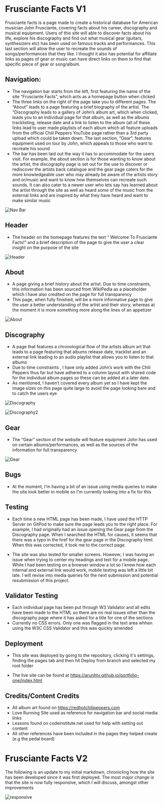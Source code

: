 # Frusciante Facts V1

Frusciante facts is a page made to create a historical database for American musician John Frusciante, covering facts about his career, discography and musical equipment.
Users of this site will able to discover facts about his life, explore his discography and find out what musical gear (guitars, synthesizers etc) has been used on famous tracks and performances. This last section will allow the user to recreate the sounds of songs/performances that they like. I thought it also has potential for affiliate links as pages of gear or music can have direct links on them to find that specific piece of gear or song/album.

## Navigation:

- The navigation bar starts from the left, first featuring the name of the site “Frusciante Facts”, which acts as a homepage button when clicked
- The three links on the right of the page take you to different pages. The “About” leads to a page featuring a brief biography of the artist. The “Discography leads to a gallery of John’s album art, which when clicked, leads you to an individual page for that album, as well as the albums tracklisting, release date and a link to listen to the album (all of these links lead to user made playlists of each album which all feature uploads from the official Chili Peppers YouTube page rather than a 3rd party upload which could be taken down. The last section, “Gear”, features equipment used on tour by John, which appeals to those who want to recreate his sound
- The bar has been laid out the way it has to accommodate for the users visit. For example, the about section is for those wanting to know about the artist, the discography page is set out for the use to discover or rediscover the artists back catalogue and the gear page caters for the more knowledgeable user who may already be aware of the artists story and or/music and want to know how themselves can recreate such sounds. It can also cater to a newer user who lets say has learned about the artist through the site as well as heard some of the music from the external links and are inspired by what they have heard and want to make similar music

![Nav Bar](https://github.com/ArunHTV/portfolio-one/blob/72f7110b243ad1ae58c1d996032966b96af71596/markdown-images/nav.png?raw=true)


## Header

- 	The header on the homepage features the text “ Welcome To Frusciante Facts!”  and a brief description of the page to give the user a clear insight on the purpose of the site

![Header](https://github.com/ArunHTV/portfolio-one/blob/72f7110b243ad1ae58c1d996032966b96af71596/markdown-images/header.png?raw=true)


## About 

- 	A page giving a brief history about the artist. Due to time constraints, this information has been sourced from WikiPedia as a placeholder which I have also credited on the page for full transparency 
- 	This page, when fully finished, will be a more informative page to give the user a better understanding of the artist and their story, whereas at the moment it is more something more along the lines of an appetizer

![About](https://github.com/ArunHTV/portfolio-one/blob/72f7110b243ad1ae58c1d996032966b96af71596/markdown-images/about.png?raw=true)


## Discography

-	A page that features a chronological flow of the artists album art that leads to a page featuring that albums release date, tracklist and an external link leading to an audio playlist that allows you to listen to that albums
-	Due to time constraints , I have only added John’s work with the Chili Peppers thus far but have adhered to a column layout with shared code for the individual album pages so these can be added at a later date. 
-	As mentioned, I haven’t covered every album yet so I have kept the image sizes on this page quite large to avoid the page looking bare and to catch the users eye

![Discography](https://github.com/ArunHTV/portfolio-one/blob/72f7110b243ad1ae58c1d996032966b96af71596/markdown-images/discography.png?raw=true)

![Discography2](https://github.com/ArunHTV/portfolio-one/blob/72f7110b243ad1ae58c1d996032966b96af71596/markdown-images/album.png?raw=true)



## Gear

-	The “Gear” section of the website will feature equipment John has used on certain albums/performances, as well as the sources of the information for full transparency

![Gear](https://github.com/ArunHTV/portfolio-one/blob/main/markdown-images/gear.png?raw=true)


## Bugs

- At the moment, I'm having a bit of an issue using media queries to make the site look better in mobile so I'm currently looking into a fix for this

## Testing

- Each time a new HTML page has been made, I have used the HTTP Server on GitPod to make sure the page leads you to the right place. For example, I had originally had an issue opening the Gear page from the Discography page. When I searched the HTML for causes, it seems that there was a typo in the href for the gear page in the Discography html. When this was corrected, it took me to the correct page.

- The site was also tested for smaller screens. However, I was having an issue when trying to center my headings and text for a mobile page. While I had been testing on a browser window a lot so I knew how each internal and external link would work, mobile testing was left a little bit late. I will revise into media queries for the next submission and potential resubmission of this project.

## Validator Testing

- Each  individual page has been put through W3 Validator and all edits have been made to the HTML so there are no real issues other than the discography page where it has asked for a title for one of the sections
- Currently no CSS errors. Only one was flagged in the text area whhen using the W3C CSS Validator and this was quickly amended

## Deployment

- This site was deployed by going to the repository, clicking it's settings, finding the pages tab and then hit Deploy from branch and selected my root folder

- The live site can be found at https://arunhtv.github.io/portfolio-one/index.html

## Credits/Content Credits

- All album art found on  https://redhotchilipeppers.com
- Love Running Site used as reference for navigation bar and social media links
- Lessons found on codeinstitute.net used for help with setting out content
- All other references have been included in the pages they helped create (e.g the pedal board)

# Frusciante Facts V2

The following is an update to my initial markdown, chronicling how the site has been developed since it was first deployed. The most major change is that the site is now fully responsive, which I will discuss, amongst other improvements

![responsive](https://github.com/ArunHTV/portfolio-one/blob/main/markdown-images/responsivescreenshot.png?raw=true)